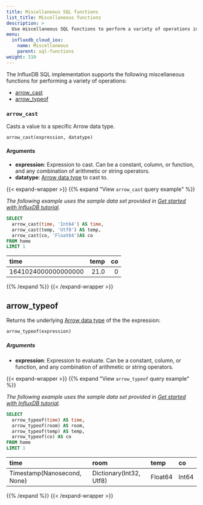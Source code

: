 ```yaml
---
title: Miscellaneous SQL functions
list_title: Miscellaneous functions
description: >
  Use miscellaneous SQL functions to perform a variety of operations in SQL queries.
menu:
  influxdb_cloud_iox:
    name: Miscellaneous
    parent: sql-functions
weight: 310
---
```


The InfluxDB SQL implementation supports the following miscellaneous functions
for performing a variety of operations:

- [arrow_cast](#arrow_cast)
- [arrow_typeof](#arrow_typeof)
<!-- - [struct](#struct) -->

### `arrow_cast`

Casts a value to a specific Arrow data type.

```sql
arrow_cast(expression, datatype)
```

#### Arguments

- **expression**: Expression to cast.
  Can be a constant, column, or function, and any combination of arithmetic or
  string operators.
- **datatype**: [Arrow data type](https://arrow.apache.org/datafusion/user-guide/sql/data_types.html)
  to cast to.

{{< expand-wrapper >}}
{{% expand "View `arrow_cast` query example" %}}

_The following example uses the sample data set provided in
[Get started with InfluxDB tutorial](/influxdb/cloud-iox/get-started/write/#construct-line-protocol)._

```sql
SELECT
  arrow_cast(time, 'Int64') AS time,
  arrow_cast(temp, 'Utf8') AS temp,
  arrow_cast(co, 'Float64')AS co
FROM home
LIMIT 1
```

| time                | temp |  co |
| :------------------ | ---: | --: |
| 1641024000000000000 | 21.0 |   0 |

{{% /expand %}}
{{< /expand-wrapper >}}

## arrow_typeof

Returns the underlying [Arrow data type](https://arrow.apache.org/datafusion/user-guide/sql/data_types.html)
of the the expression:

```sql
arrow_typeof(expression)
```

##### Arguments

- **expression**: Expression to evaluate.
  Can be a constant, column, or function, and any combination of arithmetic or
  string operators.

{{< expand-wrapper >}}
{{% expand "View `arrow_typeof` query example" %}}

_The following example uses the sample data set provided in
[Get started with InfluxDB tutorial](/influxdb/cloud-iox/get-started/write/#construct-line-protocol)._

```sql
SELECT
  arrow_typeof(time) AS time,
  arrow_typeof(room) AS room,
  arrow_typeof(temp) AS temp,
  arrow_typeof(co) AS co
FROM home
LIMIT 1
```

| time                        | room                    | temp    | co    |
| :-------------------------- | :---------------------- | :------ | :---- |
| Timestamp(Nanosecond, None) | Dictionary(Int32, Utf8) | Float64 | Int64 |

{{% /expand %}}
{{< /expand-wrapper >}}

<!--
## struct

Returns an Arrow struct using the specified input expressions.
Fields in the returned struct use the `cN` naming convention.
For example: `c0`, `c1`, `c2`, etc.

```sql
struct(expression1[, ..., expression_n])
```

##### Arguments

- **expression_n**: Expression to include in the output struct.
  Can be a constant, column, or function, and any combination of arithmetic or
  string operators.

{{< expand-wrapper >}}
{{% expand "View `struct` example" %}}

```sql
struct('A', 'B', 3, 4)
-- Returns {c0: A, c1: B, c3: 3, c4: 4}
```
{{% /expand %}}
{{< /expand-wrapper >}}
-->
